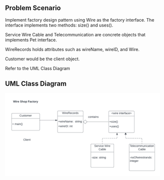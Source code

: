 ## Problem Scenario
Implement factory design pattern using Wire as the factory interface. The interface implements two methods: size() and uses().

Service Wire Cable and Telecommunication are concrete objects that implements Pet interface.

WireRecords holds attributes such as wireName, wireID, and Wire.

Customer would be the client object.

Refer to the UML Class Diagram

## UML Class Diagram

![alt text](wire.png)
